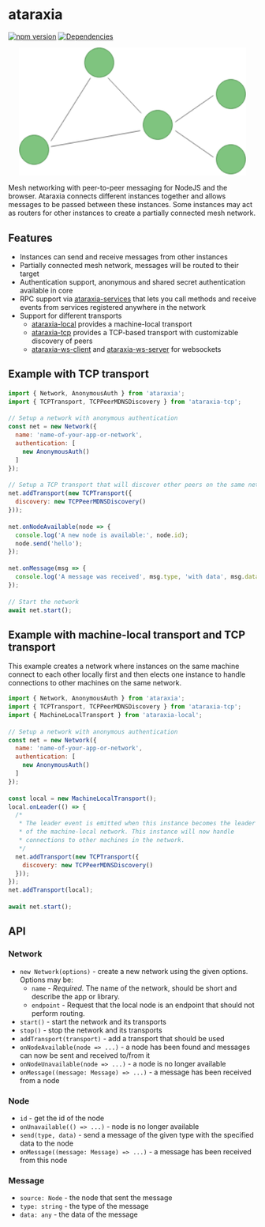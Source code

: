 # ataraxia

[![npm version](https://badge.fury.io/js/ataraxia.svg)](https://badge.fury.io/js/ataraxia)
[![Dependencies](https://david-dm.org/aholstenson/ataraxia/status.svg?path=packages/core)](https://david-dm.org/aholstenson/ataraxia?path=packages/core)

<p align="center">
  <img width="460" src="https://raw.githubusercontent.com/aholstenson/ataraxia/master/docs/mesh-example.png">
</p>

Mesh networking with peer-to-peer messaging for NodeJS and the browser.
Ataraxia connects different instances together and allows messages to be passed
between these instances. Some instances may act as routers for other instances
to create a partially connected mesh network.

## Features

* Instances can send and receive messages from other instances
* Partially connected mesh network, messages will be routed to their target
* Authentication support, anonymous and shared secret authentication available in core
* RPC support via [ataraxia-services](https://github.com/aholstenson/ataraxia/tree/master/packages/services) that lets you call methods and receive events from services registered anywhere in the network
* Support for different transports
  * [ataraxia-local](https://github.com/aholstenson/ataraxia/tree/master/packages/local) provides a machine-local transport
  * [ataraxia-tcp](https://github.com/aholstenson/ataraxia/tree/master/packages/tcp) provides a TCP-based transport with  customizable discovery of peers
  * [ataraxia-ws-client](https://github.com/aholstenson/ataraxia/tree/master/packages/ws-client) and [ataraxia-ws-server](https://github.com/aholstenson/ataraxia/tree/master/packages/ws-server) for websockets

## Example with TCP transport

```javascript
import { Network, AnonymousAuth } from 'ataraxia';
import { TCPTransport, TCPPeerMDNSDiscovery } from 'ataraxia-tcp';

// Setup a network with anonymous authentication
const net = new Network({
  name: 'name-of-your-app-or-network',
  authentication: [
    new AnonymousAuth()
  ]
});

// Setup a TCP transport that will discover other peers on the same network using mDNS
net.addTransport(new TCPTransport({
  discovery: new TCPPeerMDNSDiscovery()
}));

net.onNodeAvailable(node => {
  console.log('A new node is available:', node.id);
  node.send('hello');
});

net.onMessage(msg => {
  console.log('A message was received', msg.type, 'with data', msg.data, 'from', msg.source.id);
});

// Start the network
await net.start();
```

## Example with machine-local transport and TCP transport

This example creates a network where instances on the same machine connect to
each other locally first and then elects one instance to handle connections
to other machines on the same network.

```javascript
import { Network, AnonymousAuth } from 'ataraxia';
import { TCPTransport, TCPPeerMDNSDiscovery } from 'ataraxia-tcp';
import { MachineLocalTransport } from 'ataraxia-local';

// Setup a network with anonymous authentication
const net = new Network({
  name: 'name-of-your-app-or-network',
  authentication: [
    new AnonymousAuth()
  ]
});

const local = new MachineLocalTransport();
local.onLeader(() => {
  /*
   * The leader event is emitted when this instance becomes the leader
   * of the machine-local network. This instance will now handle
   * connections to other machines in the network.
   */
  net.addTransport(new TCPTransport({
    discovery: new TCPPeerMDNSDiscovery()
  }));
});
net.addTransport(local);

await net.start();
```

## API

### Network

* `new Network(options)` - create a new network using the given options. Options may be:
  * `name` - *Required.* The name of the network, should be short and describe the app or library.
  * `endpoint` - Request that the local node is an endpoint that should not perform routing.
* `start()` - start the network and its transports
* `stop()` - stop the network and its transports
* `addTransport(transport)` - add a transport that should be used
* `onNodeAvailable(node => ...)` - a node has been found and messages can now be sent and received to/from it
* `onNodeUnavailable(node => ...)` - a node is no longer available
* `onMessage((message: Message) => ...)` - a message has been received from a node

### Node

* `id` - get the id of the node
* `onUnavailable(() => ...)` - node is no longer available
* `send(type, data)` - send a message of the given type with the specified data to the node
* `onMessage((message: Message) => ...)` - a message has been received from this node

### Message

* `source: Node` - the node that sent the message 
* `type: string` - the type of the message
* `data: any` - the data of the message
